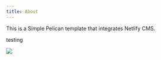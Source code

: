```yaml
---
title: About
---
```

This is a Simple Pelican template that integrates Netlify CMS.

testing



![](/content/1_vww_h3onhmpk4afihy2rcw.jpeg)
